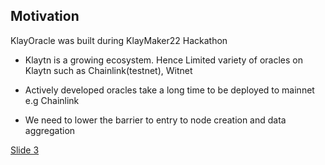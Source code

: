 ## Motivation 

KlayOracle was built during KlayMaker22 Hackathon

* Klaytn is a growing ecosystem. Hence Limited variety of oracles on Klaytn such as Chainlink(testnet), Witnet

* Actively developed oracles take a long time to be deployed to mainnet e.g Chainlink

* We need to lower the barrier to entry to node creation and data aggregation

[Slide 3](https://github.com/alofeoluwafemi/klay-oracle-presentation/blob/master/Slide-3.md)